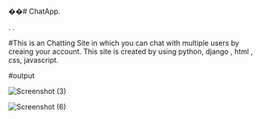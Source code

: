��#   C h a t A p p .

.
.

#This is an Chatting Site in which you can chat with multiple users by creaing your account.
This site is created by using python, django , html , css, javascript.

#output



![Screenshot (3)](https://github.com/shivamnegi305/ChatApp/assets/125632146/1b305e71-d87a-43de-945f-19bb34d716ad)





![Screenshot (6)](https://github.com/shivamnegi305/ChatApp/assets/125632146/5604b09a-8b8c-4cb5-b41e-8dfa2da05bc7)
